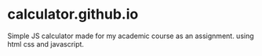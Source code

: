 # calculator.github.io

Simple JS calculator made for my academic course as an assignment.
using html css and  javascript.
